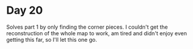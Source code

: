 # Day 20

Solves part 1 by only finding the corner pieces. I couldn't get the reconstruction of the whole map to work, am tired and didn't enjoy even getting this far, so I'll let this one go.
